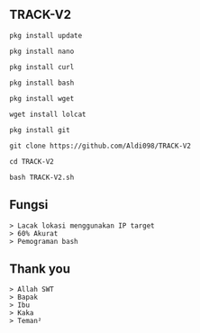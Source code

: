 ## TRACK-V2
```
pkg install update

pkg install nano

pkg install curl

pkg install bash

pkg install wget

wget install lolcat

pkg install git

git clone https://github.com/Aldi098/TRACK-V2

cd TRACK-V2

bash TRACK-V2.sh
```
## Fungsi
```
> Lacak lokasi menggunakan IP target
> 60% Akurat
> Pemograman bash
```
## Thank you
```
> Allah SWT
> Bapak
> Ibu
> Kaka
> Teman²
```
